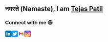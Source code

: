 ## नमस्ते (Namaste), I am [Tejas Patil](https://github.com/patiltejass)
### Connect with me :smiley:

<a href="https://www.linkedin.com/in/mokalyogesh113">
  <img align="left" alt="Tejas Patil Twitter" width="21px" src="https://raw.githubusercontent.com/edent/SuperTinyIcons/099dc12b59179d07d534069bc8551718f786d91a/images/svg/linkedin.svg" />
</a>

<a href="https://twitter.com/TejasPa11768552">
  <img align="left" alt="Tejas Patil Twitter" width="21px" src="https://raw.githubusercontent.com/edent/SuperTinyIcons/099dc12b59179d07d534069bc8551718f786d91a/images/svg/twitter.svg" />
</a>

<a href="mailto:tp291101@gmail.com">
  <img align="left" alt="Tejas Patil Twitter" width="21px" src="https://raw.githubusercontent.com/edent/SuperTinyIcons/099dc12b59179d07d534069bc8551718f786d91a/images/svg/gmail.svg" />
</a>

<a href="https://www.instagram.com/patil_tejas29">
  <img align="left" alt="Tejas Patil Twitter" width="21px" src="https://raw.githubusercontent.com/edent/SuperTinyIcons/099dc12b59179d07d534069bc8551718f786d91a/images/svg/instagram.svg" />
</a>

<!-- <a href="https://www.linkedin.com/in/---------/">
  <img align="left" alt="Tejas Patil Linkdin" width="21px" src="https://raw.githubusercontent.com/edent/SuperTinyIcons/099dc12b59179d07d534069bc8551718f786d91a/images/svg/linkedin.svg" />
</a> -->
